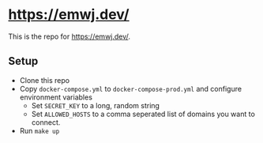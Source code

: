 # https://emwj.dev/

This is the repo for https://emwj.dev/.

## Setup
- Clone this repo
- Copy `docker-compose.yml` to `docker-compose-prod.yml` and configure environment variables
  - Set `SECRET_KEY` to a long, random string
  - Set `ALLOWED_HOSTS` to a comma seperated list of domains you want to connect.
- Run `make up`
